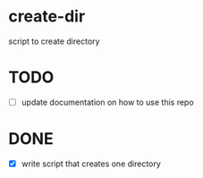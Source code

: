 # create-dir
script to create directory 

# TODO
- [ ] update documentation on how to use this repo

# DONE
- [x] write script that creates one directory 
